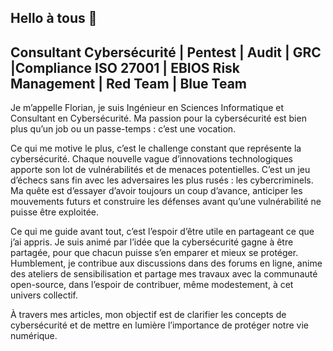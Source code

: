 ## Hello à tous 👋

## Consultant Cybersécurité | Pentest | Audit | GRC |Compliance ISO 27001 | EBIOS Risk Management | Red Team | Blue Team ##


Je m’appelle Florian, je suis Ingénieur en Sciences Informatique et Consultant en Cybersécurité. Ma passion pour la cybersécurité est bien plus qu’un job ou un passe-temps : c’est une vocation.

Ce qui me motive le plus, c’est le challenge constant que représente la cybersécurité. Chaque nouvelle vague d’innovations technologiques apporte son lot de vulnérabilités et de menaces potentielles. C’est un jeu d’échecs sans fin avec les adversaires les plus rusés : les cybercriminels. Ma quête est d’essayer d’avoir toujours un coup d’avance, anticiper les mouvements futurs et construire les défenses avant qu’une vulnérabilité ne puisse être exploitée.

Ce qui me guide avant tout, c’est l’espoir d’être utile en partageant ce que j’ai appris. Je suis animé par l’idée que la cybersécurité gagne à être partagée, pour que chacun puisse s’en emparer et mieux se protéger. Humblement, je contribue aux discussions dans des forums en ligne, anime des ateliers de sensibilisation et partage mes travaux avec la communauté open-source, dans l’espoir de contribuer, même modestement, à cet univers collectif.

À travers mes articles, mon objectif est de clarifier les concepts de cybersécurité et de mettre en lumière l’importance de protéger notre vie numérique.

